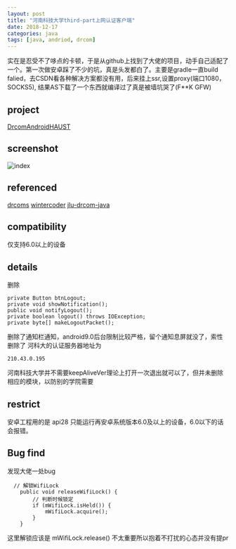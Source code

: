 ```yaml
---
layout: post
title: "河南科技大学third-part上网认证客户端"
date: 2018-12-17
categories: java
tags: [java, andriod, drcom]
---
```


实在是忍受不了哆点的卡顿，于是从github上找到了大佬的项目，动手自己适配了一个。第一次做安卓踩了不少的坑，真是头发都白了。主要是gradle一直build falied，去CSDN看各种解决方案都没有用，后来挂上ssr,设置proxy(端口1080，SOCKS5), 结果AS下载了一个东西就编译过了真是被墙坑哭了(F**K GFW)

## project
[DrcomAndroidHAUST](https://github.com/yh-cs/DrcomAndroidHAUST)
## screenshot
![index](https://github.com/yh-cs/yh-cs.github.io/blob/master/img/Screenshot_20181217.png)
## referenced
[drcoms](https://github.com/drcoms)
[wintercoder](https://github.com/wintercoder)
[jlu-drcom-java](https://github.com/drcoms/jlu-drcom-client/tree/master/jlu-drcom-java)
## compatibility
仅支持6.0以上的设备
## details
删除
~~~
private Button btnLogout;
private void showNotification();
public void notifyLogout();
private boolean logout() throws IOException;
private byte[] makeLogoutPacket();
~~~
删除了通知栏通知，android9.0后台限制比较严格，留个通知息屏就没了，索性删除了
河科大的认证服务器地址为
~~~
210.43.0.195
~~~
河南科技大学并不需要keepAliveVer理论上打开一次退出就可以了，但并未删除相应的模块，以防别的学院需要

## restrict
安卓工程用的是 api28 只能运行再安卓系统版本6.0及以上的设备，6.0以下的话会报错。

## Bug find
发现大佬一处bug
~~~
  // 解锁WifiLock
    public void releaseWifiLock() {
        // 判断时候锁定
        if (mWifiLock.isHeld()) {
            mWifiLock.acquire();
        }
    }
~~~
这里解锁应该是 mWifiLock.release() 不太重要所以抱着不打扰的心态并没有提pr